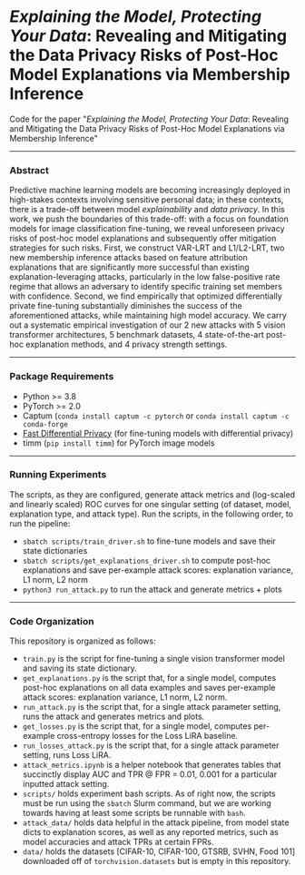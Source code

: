 # _Explaining the Model, Protecting Your Data_: Revealing and Mitigating the Data Privacy Risks of Post-Hoc Model Explanations via Membership Inference
Code for the paper "_Explaining the Model, Protecting Your Data_: Revealing and Mitigating the Data Privacy Risks of Post-Hoc Model Explanations via Membership Inference"

---

### Abstract
Predictive machine learning models are becoming increasingly deployed in high-stakes contexts involving sensitive personal data; in these contexts, there is a trade-off between model _explainability_ and _data privacy_. In this work, we push the boundaries of this trade-off: with a focus on foundation models for image classification fine-tuning, we reveal unforeseen privacy risks of post-hoc model explanations and subsequently offer mitigation strategies for such risks. First, we construct VAR-LRT and L1/L2-LRT, two new membership inference attacks based on feature attribution explanations that are significantly more successful than existing explanation-leveraging attacks, particularly in the low false-positive rate regime that allows an adversary to identify specific training set members with confidence. Second, we find empirically that optimized differentially private fine-tuning substantially diminishes the success of the aforementioned attacks, while maintaining high model accuracy. We carry out a systematic empirical investigation of our 2 new attacks with 5 vision transformer architectures, 5 benchmark datasets, 4 state-of-the-art post-hoc explanation methods, and 4 privacy strength settings.

---
### Package Requirements
* Python >= 3.8
* PyTorch >= 2.0
* Captum (`conda install captum -c pytorch` or `conda install captum -c conda-forge`
* [Fast Differential Privacy](https://github.com/awslabs/fast-differential-privacy/tree/main) (for fine-tuning models with differential privacy)
* timm (`pip install timm`) for PyTorch image models

---
### Running Experiments
The scripts, as they are configured, generate attack metrics and (log-scaled and linearly scaled) ROC curves for one singular setting (of dataset, model, explanation type, and attack type). Run the scripts, in the following order, to run the pipeline:
* `sbatch scripts/train_driver.sh` to fine-tune models and save their state dictionaries
* `sbatch scripts/get_explanations_driver.sh` to compute post-hoc explanations and save per-example attack scores: explanation variance, L1 norm, L2 norm
* `python3 run_attack.py` to run the attack and generate metrics + plots

---
### Code Organization
This repository is organized as follows:
* `train.py` is the script for fine-tuning a single vision transformer model and saving its state dictionary.
* `get_explanations.py` is the script that, for a single model, computes post-hoc explanations on all data examples and saves per-example attack scores: explanation variance, L1 norm, L2 norm.
* `run_attack.py` is the script that, for a single attack parameter setting, runs the attack and generates metrics and plots.
* `get_losses.py` is the script that, for a single model, computes per-example cross-entropy losses for the Loss LiRA baseline.
* `run_losses_attack.py` is the script that, for a single attack parameter setting, runs Loss LiRA.
* `attack_metrics.ipynb` is a helper notebook that generates tables that succinctly display AUC and TPR @ FPR = 0.01, 0.001 for a particular inputted attack setting.
* `scripts/` holds experiment bash scripts. As of right now, the scripts must be run using the `sbatch` Slurm command, but we are working towards having at least some scripts be runnable with `bash`.
* `attack_data/` holds data helpful in the attack pipeline, from model state dicts to explanation scores, as well as any reported metrics, such as model accuracies and attack TPRs at certain FPRs.
* `data/` holds the datasets [CIFAR-10, CIFAR-100, GTSRB, SVHN, Food 101] downloaded off of `torchvision.datasets` but is empty in this repository.

